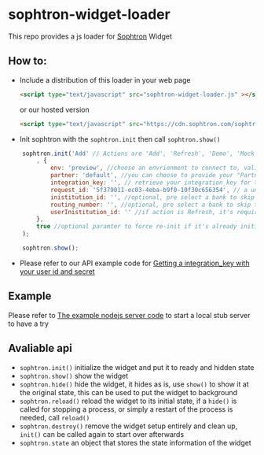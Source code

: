 # sophtron-widget-loader

This repo provides a js loader for [Sophtron](https://sophtron.com/) Widget


## How to: 
- Include a distribution of this loader in your web page 
    ```html
    <script type="text/javascript" src="sophtron-widget-loader.js" ></script>
    ```
    or our hosted version 
    ```html
    <script type="text/javascript" src="https://cdn.sophtron.com/sophtron-widget-loader-0.0.0.1.min.js" ></script>
    ```
- Init sophtron with the `sophtron.init` then call `sophtron.show()`
```js
    sophtron.init('Add' // Actions are 'Add', 'Refresh', 'Demo', 'Mock', 'BankAuth'
        , { 
            env: 'preview', //choose an envrionment to connect to, valid options are 'prod', 'preview' 
            partner: 'default', //you can choose to provide your "Partner Name" or "default" so that we'll load your preference or default settings
            integration_key: '', // retrieve your integration_key for this session and place here
            request_id: '5f379011-ec03-4eba-b9f0-10f30c656354', // a unique string for you to identify your user session.
            inistitution_id: '', //optional, pre select a bank to skip the bank search step
            routing_number: '', //optional, pre select a bank to skip the bank search step
            userInistitution_id: '' //if action is Refresh, it's required as the id of the account being refreshed
        },
        true //optional paramter to force re-init if it's already initialized 
    );

    sophtron.show();
```
- Please refer to our API example code for [Getting a integration_key with your user id and secret](https://github.com/sophtron/Sophtron-Integration/blob/78d6eb20b4f492b7a2a108c20af26414b215fbb4/SophtronClientSample/MainIntegrationDemo/Controllers/HomeController.cs#L50)

## Example 
Please refer to [The example nodejs server code](example/) to start a local stub server to have a try

## Avaliable api 
- `sophtron.init()` initialize the widget and put it to ready and hidden state
- `sophtron.show()` show the widget
- `sophtron.hide()` hide the widget, it hides as is, use `show()` to show it at the original state, this can be used to put the widget to background
- `sophtron.reload()` reload the widget to its initial state, if a `hide()` is called for stopping a process, or simply a restart of the process is needed, call `reload()`
- `sophtron.destroy()` remove the widget setup entirely and clean up, `init()` can be called again to start over afterwards
- `sophtron.state` an object that stores the state information of the widget 
